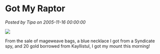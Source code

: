 # Got My Raptor

*Posted by Tipa on 2005-11-16 00:00:00*

![](../../../images/kandaraptor.jpg)

From the sale of mageweave bags, a blue necklace I got from a Syndicate spy, and 20 gold borrowed from Kayllistul, I got my mount this morning!
